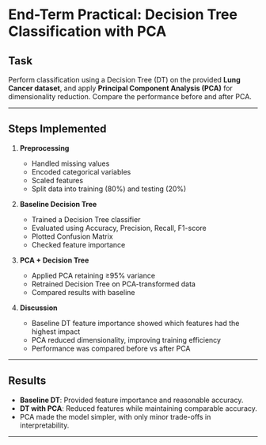 # End-Term Practical: Decision Tree Classification with PCA

## Task
Perform classification using a Decision Tree (DT) on the provided **Lung Cancer dataset**, and apply **Principal Component Analysis (PCA)** for dimensionality reduction. Compare the performance before and after PCA.

---

## Steps Implemented
1. **Preprocessing**
   - Handled missing values
   - Encoded categorical variables
   - Scaled features
   - Split data into training (80%) and testing (20%)

2. **Baseline Decision Tree**
   - Trained a Decision Tree classifier
   - Evaluated using Accuracy, Precision, Recall, F1-score
   - Plotted Confusion Matrix
   - Checked feature importance

3. **PCA + Decision Tree**
   - Applied PCA retaining ≥95% variance
   - Retrained Decision Tree on PCA-transformed data
   - Compared results with baseline

4. **Discussion**
   - Baseline DT feature importance showed which features had the highest impact
   - PCA reduced dimensionality, improving training efficiency
   - Performance was compared before vs after PCA

---

## Results
- **Baseline DT**: Provided feature importance and reasonable accuracy.  
- **DT with PCA**: Reduced features while maintaining comparable accuracy.  
- PCA made the model simpler, with only minor trade-offs in interpretability.  

---
